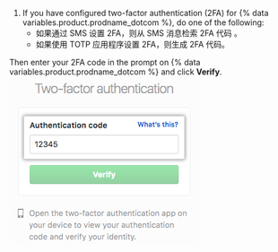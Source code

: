 1. If you have configured two-factor authentication (2FA) for {% data variables.product.prodname_dotcom %}, do one of the following:
    - 如果通过 SMS 设置 2FA，则从 SMS 消息检索 2FA 代码 。
    - 如果使用 TOTP 应用程序设置 2FA，则生成 2FA 代码。

  Then enter your 2FA code in the prompt on {% data variables.product.prodname_dotcom %} and click **Verify**. ![2FA 验证码字段](/assets/images/help/desktop/2fa-code-field.png)
